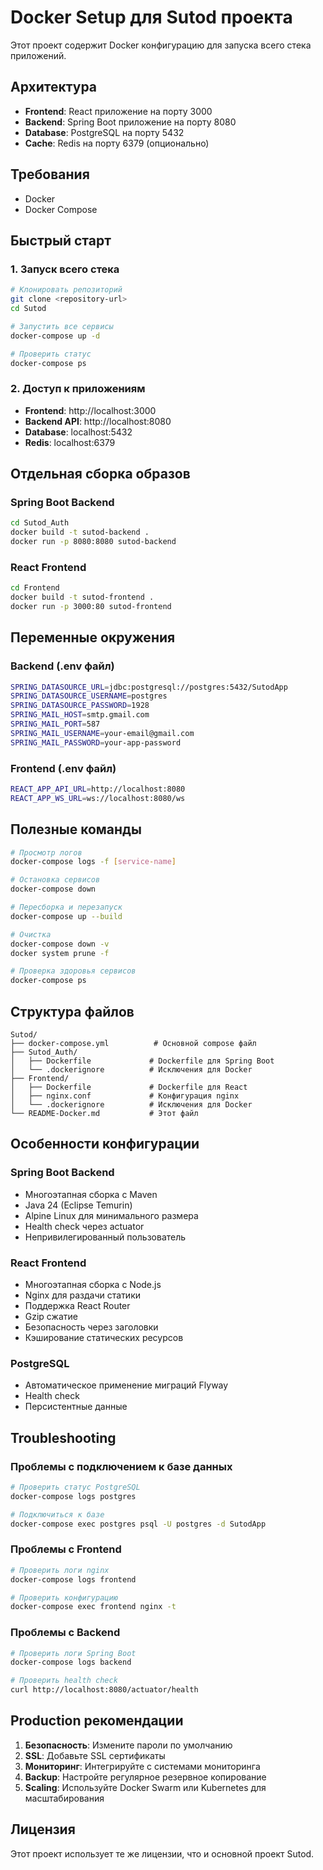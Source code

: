 # Docker Setup для Sutod проекта

Этот проект содержит Docker конфигурацию для запуска всего стека приложений.

## Архитектура

- **Frontend**: React приложение на порту 3000
- **Backend**: Spring Boot приложение на порту 8080
- **Database**: PostgreSQL на порту 5432
- **Cache**: Redis на порту 6379 (опционально)

## Требования

- Docker
- Docker Compose

## Быстрый старт

### 1. Запуск всего стека

```bash
# Клонировать репозиторий
git clone <repository-url>
cd Sutod

# Запустить все сервисы
docker-compose up -d

# Проверить статус
docker-compose ps
```

### 2. Доступ к приложениям

- **Frontend**: http://localhost:3000
- **Backend API**: http://localhost:8080
- **Database**: localhost:5432
- **Redis**: localhost:6379

## Отдельная сборка образов

### Spring Boot Backend

```bash
cd Sutod_Auth
docker build -t sutod-backend .
docker run -p 8080:8080 sutod-backend
```

### React Frontend

```bash
cd Frontend
docker build -t sutod-frontend .
docker run -p 3000:80 sutod-frontend
```

## Переменные окружения

### Backend (.env файл)

```bash
SPRING_DATASOURCE_URL=jdbc:postgresql://postgres:5432/SutodApp
SPRING_DATASOURCE_USERNAME=postgres
SPRING_DATASOURCE_PASSWORD=1928
SPRING_MAIL_HOST=smtp.gmail.com
SPRING_MAIL_PORT=587
SPRING_MAIL_USERNAME=your-email@gmail.com
SPRING_MAIL_PASSWORD=your-app-password
```

### Frontend (.env файл)

```bash
REACT_APP_API_URL=http://localhost:8080
REACT_APP_WS_URL=ws://localhost:8080/ws
```

## Полезные команды

```bash
# Просмотр логов
docker-compose logs -f [service-name]

# Остановка сервисов
docker-compose down

# Пересборка и перезапуск
docker-compose up --build

# Очистка
docker-compose down -v
docker system prune -f

# Проверка здоровья сервисов
docker-compose ps
```

## Структура файлов

```
Sutod/
├── docker-compose.yml          # Основной compose файл
├── Sutod_Auth/
│   ├── Dockerfile             # Dockerfile для Spring Boot
│   └── .dockerignore          # Исключения для Docker
├── Frontend/
│   ├── Dockerfile             # Dockerfile для React
│   ├── nginx.conf             # Конфигурация nginx
│   └── .dockerignore          # Исключения для Docker
└── README-Docker.md           # Этот файл
```

## Особенности конфигурации

### Spring Boot Backend
- Многоэтапная сборка с Maven
- Java 24 (Eclipse Temurin)
- Alpine Linux для минимального размера
- Health check через actuator
- Непривилегированный пользователь

### React Frontend
- Многоэтапная сборка с Node.js
- Nginx для раздачи статики
- Поддержка React Router
- Gzip сжатие
- Безопасность через заголовки
- Кэширование статических ресурсов

### PostgreSQL
- Автоматическое применение миграций Flyway
- Health check
- Персистентные данные

## Troubleshooting

### Проблемы с подключением к базе данных
```bash
# Проверить статус PostgreSQL
docker-compose logs postgres

# Подключиться к базе
docker-compose exec postgres psql -U postgres -d SutodApp
```

### Проблемы с Frontend
```bash
# Проверить логи nginx
docker-compose logs frontend

# Проверить конфигурацию
docker-compose exec frontend nginx -t
```

### Проблемы с Backend
```bash
# Проверить логи Spring Boot
docker-compose logs backend

# Проверить health check
curl http://localhost:8080/actuator/health
```

## Production рекомендации

1. **Безопасность**: Измените пароли по умолчанию
2. **SSL**: Добавьте SSL сертификаты
3. **Мониторинг**: Интегрируйте с системами мониторинга
4. **Backup**: Настройте регулярное резервное копирование
5. **Scaling**: Используйте Docker Swarm или Kubernetes для масштабирования

## Лицензия

Этот проект использует те же лицензии, что и основной проект Sutod.

